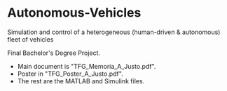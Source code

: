 # Autonomous-Vehicles
Simulation and control of a heterogeneous (human-driven &amp; autonomous) fleet of vehicles

Final Bachelor's Degree Project.
 - Main document is "TFG_Memoria_A_Justo.pdf".
 - Poster in "TFG_Poster_A_Justo.pdf".
 - The rest are the MATLAB and Simulink files.
